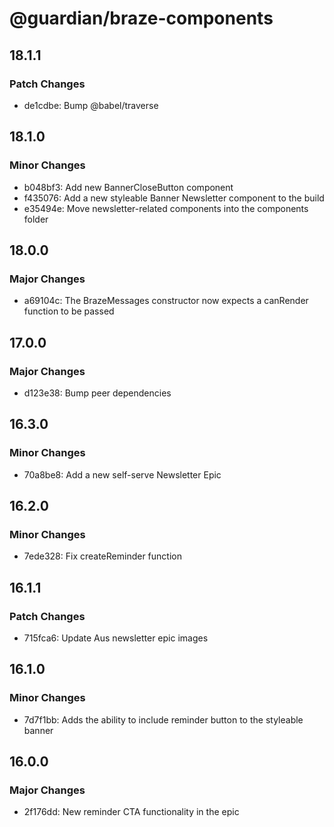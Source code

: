 # @guardian/braze-components

## 18.1.1

### Patch Changes

-   de1cdbe: Bump @babel/traverse

## 18.1.0

### Minor Changes

-   b048bf3: Add new BannerCloseButton component
-   f435076: Add a new styleable Banner Newsletter component to the build
-   e35494e: Move newsletter-related components into the components folder

## 18.0.0

### Major Changes

-   a69104c: The BrazeMessages constructor now expects a canRender function to be passed

## 17.0.0

### Major Changes

-   d123e38: Bump peer dependencies

## 16.3.0

### Minor Changes

-   70a8be8: Add a new self-serve Newsletter Epic

## 16.2.0

### Minor Changes

-   7ede328: Fix createReminder function

## 16.1.1

### Patch Changes

-   715fca6: Update Aus newsletter epic images

## 16.1.0

### Minor Changes

-   7d7f1bb: Adds the ability to include reminder button to the styleable banner

## 16.0.0

### Major Changes

-   2f176dd: New reminder CTA functionality in the epic

